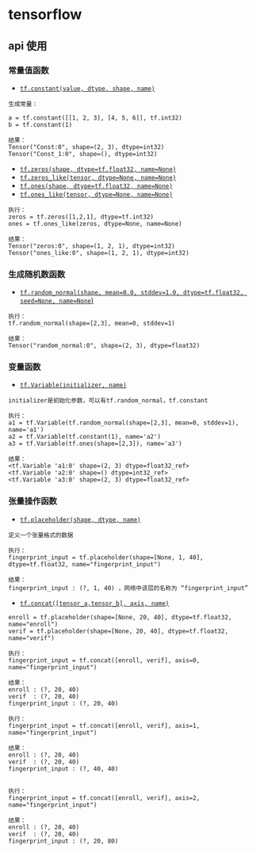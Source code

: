 # tensorflow

## api 使用

### 常量值函数

- [`tf.constant(value, dtype, shape, name)`](tensorflow/tf_api.py)

```
生成常量：

a = tf.constant([[1, 2, 3], [4, 5, 6]], tf.int32)
b = tf.constant(1)

结果：
Tensor("Const:0", shape=(2, 3), dtype=int32)
Tensor("Const_1:0", shape=(), dtype=int32)
```

- [`tf.zeros(shape, dtype=tf.float32, name=None)`](tensorflow/tf_api.py)
- [`tf.zeros_like(tensor, dtype=None, name=None)`](tensorflow/tf_api.py)
- [`tf.ones(shape, dtype=tf.float32, name=None)`](tensorflow/tf_api.py)
- [`tf.ones_like(tensor, dtype=None, name=None)`](tensorflow/tf_api.py)

```
执行：
zeros = tf.zeros([1,2,1], dtype=tf.int32)
ones = tf.ones_like(zeros, dtype=None, name=None)

结果：
Tensor("zeros:0", shape=(1, 2, 1), dtype=int32)
Tensor("ones_like:0", shape=(1, 2, 1), dtype=int32)
```

### 生成随机数函数

- [`tf.random_normal(shape, mean=0.0, stddev=1.0, dtype=tf.float32, seed=None, name=None`)](tensorflow/tf_api.py)

```
执行：
tf.random_normal(shape=[2,3], mean=0, stddev=1)

结果：
Tensor("random_normal:0", shape=(2, 3), dtype=float32)
```

### 变量函数

- [`tf.Variable(initializer, name)`](tensorflow/tf_api.py)

```
initializer是初始化参数，可以有tf.random_normal，tf.constant

执行：
a1 = tf.Variable(tf.random_normal(shape=[2,3], mean=0, stddev=1), name='a1')
a2 = tf.Variable(tf.constant(1), name='a2')
a3 = tf.Variable(tf.ones(shape=[2,3]), name='a3')

结果：
<tf.Variable 'a1:0' shape=(2, 3) dtype=float32_ref>
<tf.Variable 'a2:0' shape=() dtype=int32_ref>
<tf.Variable 'a3:0' shape=(2, 3) dtype=float32_ref>
```

### 张量操作函数

- [`tf.placeholder(shape, dtype, name)`](tensorflow/tf_api.py)

```
定义一个张量格式的数据

执行：
fingerprint_input = tf.placeholder(shape=[None, 1, 40], dtype=tf.float32, name="fingerprint_input") 

结果：
fingerprint_input : (?, 1, 40) ，网络中该层的名称为 “fingerprint_input”
```

- [`tf.concat([tensor_a,tensor_b], axis, name)`](tensorflow/tf_api.py)

```
enroll = tf.placeholder(shape=[None, 20, 40], dtype=tf.float32, name="enroll") 
verif = tf.placeholder(shape=[None, 20, 40], dtype=tf.float32, name="verif") 

执行：
fingerprint_input = tf.concat([enroll, verif], axis=0, name="fingerprint_input")

结果：
enroll : (?, 20, 40)
verif  : (?, 20, 40)
fingerprint_input : (?, 20, 40)

执行：
fingerprint_input = tf.concat([enroll, verif], axis=1, name="fingerprint_input")

结果：
enroll : (?, 20, 40)
verif  : (?, 20, 40)
fingerprint_input : (?, 40, 40)


执行：
fingerprint_input = tf.concat([enroll, verif], axis=2, name="fingerprint_input")

结果：
enroll : (?, 20, 40)
verif  : (?, 20, 40)
fingerprint_input : (?, 20, 80)
```
